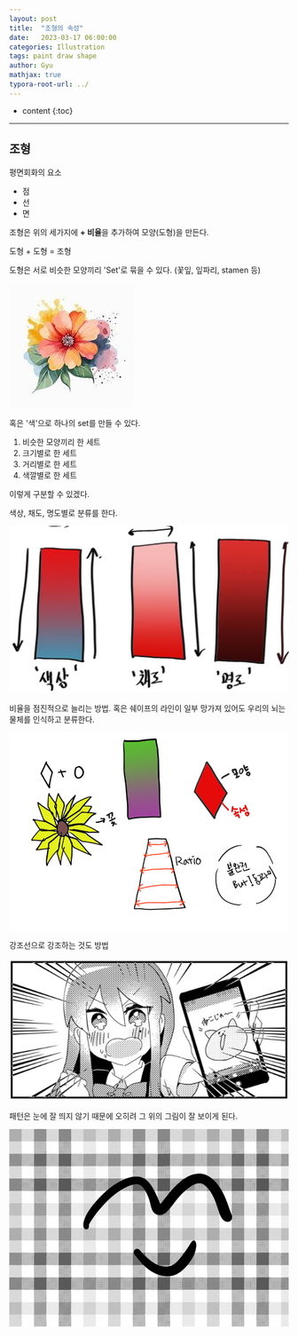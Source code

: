 ```yaml
---
layout: post
title:  "조형의 속성"
date:   2023-03-17 06:00:00
categories: Illustration
tags: paint draw shape
author: Gyu
mathjax: true
typora-root-url: ../
---
```


* content
{:toc}

---
##  조형

평면회화의 요소

- 점
- 선
- 면

조형은 위의 세가지에 **+ 비율**을 추가하여 모양(도형)을 만든다.

도형 + 도형 = 조형

도형은 서로 비슷한 모양끼리 'Set'로 묶을 수 있다. (꽃잎, 잎파리, stamen 등)

![flower](/assets/images/2023-03-17-shape/flower.jpg)



혹은 '색'으로 하나의 set를 만들 수 있다.

1. 비슷한 모양끼리 한 세트
2. 크기별로 한 세트
3. 거리별로 한 세트
4. 색깔별로 한 세트

이렇게 구분할 수 있겠다.



색상, 채도, 명도별로 분류를 한다.

![hsl](/assets/images/2023-03-17-shape/hsl.png)



비율을 점진적으로 늘리는 방법. 혹은 쉐이프의 라인이 일부 망가져 있어도 우리의 뇌는 물체를 인식하고 분류한다.

<img src="/assets/images/2023-03-17-shape/ref.png" alt="ref" style="zoom: 67%;" />



강조선으로 강조하는 것도 방법

![center](/assets/images/2023-03-17-shape/center.png)



패턴은 눈에 잘 띄지 않기 때문에 오히려 그 위의 그림이 잘 보이게 된다.

<img src="/assets/images/2023-03-17-shape/Illustration.png" alt="Illustration" style="zoom:67%;" />
